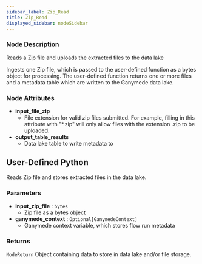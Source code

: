 ```yaml
---
sidebar_label: Zip_Read
title: Zip_Read
displayed_sidebar: nodeSidebar
---
```


### Node Description
Reads a Zip file and uploads the extracted files to the data lake

Ingests one Zip file, which is passed to the user-defined function as a bytes object
for processing.  The user-defined function returns one or more files and a metadata table
which are written to the Ganymede data lake.


### Node Attributes
- **input_file_zip**
  - File extension for valid zip files submitted.  For example, filling in this attribute with "*.zip" will only allow files with the extension .zip to be uploaded.
- **output_table_results**
  - Data lake table to write metadata to
## User-Defined Python
Reads Zip file and stores extracted files in the data lake.


### Parameters
- **input_zip_file** : `bytes`
    - Zip file as a bytes object
- **ganymede_context** : `Optional[GanymedeContext]`
    - Ganymede context variable, which stores flow run metadata


### Returns
`NodeReturn`
  Object containing data to store in data lake and/or file storage.